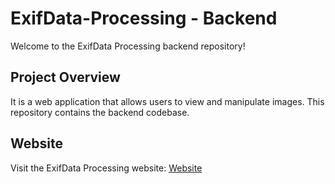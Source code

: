 
# ExifData-Processing - Backend

Welcome to the ExifData Processing backend repository!

## Project Overview

It is a web application that allows users to view and manipulate images. This repository contains the backend codebase.

## Website

Visit the ExifData Processing website: [ Website](https://filter-pixel.netlify.app/)


